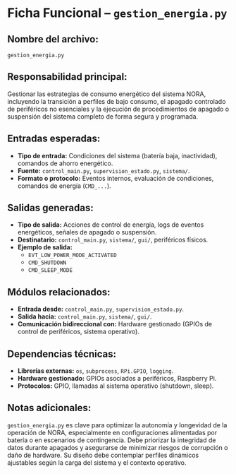 # Ficha Funcional – `gestion_energia.py`

## Nombre del archivo:
`gestion_energia.py`

## Responsabilidad principal:
Gestionar las estrategias de consumo energético del sistema NORA, incluyendo la transición a perfiles de bajo consumo, el apagado controlado de periféricos no esenciales y la ejecución de procedimientos de apagado o suspensión del sistema completo de forma segura y programada.

## Entradas esperadas:
- **Tipo de entrada:** Condiciones del sistema (batería baja, inactividad), comandos de ahorro energético.
- **Fuente:** `control_main.py`, `supervision_estado.py`, `sistema/`.
- **Formato o protocolo:** Eventos internos, evaluación de condiciones, comandos de energía (`CMD_...`).

## Salidas generadas:
- **Tipo de salida:** Acciones de control de energía, logs de eventos energéticos, señales de apagado o suspensión.
- **Destinatario:** `control_main.py`, `sistema/`, `gui/`, periféricos físicos.
- **Ejemplo de salida:**
  - `EVT_LOW_POWER_MODE_ACTIVATED`
  - `CMD_SHUTDOWN`
  - `CMD_SLEEP_MODE`

## Módulos relacionados:
- **Entrada desde:** `control_main.py`, `supervision_estado.py`.
- **Salida hacia:** `control_main.py`, `sistema/`, `gui/`.
- **Comunicación bidireccional con:** Hardware gestionado (GPIOs de control de periféricos, sistema operativo).

## Dependencias técnicas:
- **Librerías externas:** `os`, `subprocess`, `RPi.GPIO`, `logging`.
- **Hardware gestionado:** GPIOs asociados a periféricos, Raspberry Pi.
- **Protocolos:** GPIO, llamadas al sistema operativo (shutdown, sleep).

## Notas adicionales:
`gestion_energia.py` es clave para optimizar la autonomía y longevidad de la operación de NORA, especialmente en configuraciones alimentadas por batería o en escenarios de contingencia. Debe priorizar la integridad de datos durante apagados y asegurarse de minimizar riesgos de corrupción o daño de hardware. Su diseño debe contemplar perfiles dinámicos ajustables según la carga del sistema y el contexto operativo.

